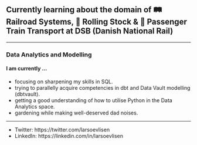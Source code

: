 <h2 align="left">Currently learning about the domain of 🛤️ Railroad Systems, 🚂 Rolling Stock & 🚉 Passenger Train Transport at DSB (Danish National Rail)</h2>
<hr>
<h3>Data Analytics and Modelling</h3>
<h4>I am currently ...</h4>
<p>
  <ul>
    <li>focusing on sharpening my skills in SQL.</li>
    <li>trying to parallelly acquire competencies in dbt and Data Vault modelling (dbtvault).</li>
    <li>getting a good understanding of how to utilise Python in the Data Analytics space.</li>
    <li>gardening while making well-deserved dad noises.
  </ul>
</p>

<hr>
<p align="left">
<ul>
<li>Twitter: https://twitter.com/larsoevlisen</li>
<li>LinkedIn: https://linkedin.com/in/larsoevlisen</li>
</p>
